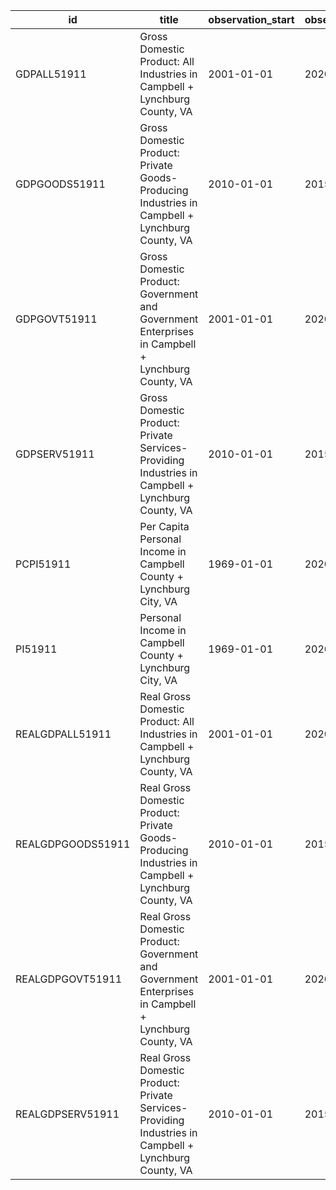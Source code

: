 | id                | title                                                                                                 | observation_start   | observation_end   |
|-------------------|-------------------------------------------------------------------------------------------------------|---------------------|-------------------|
| GDPALL51911       | Gross Domestic Product: All Industries in Campbell + Lynchburg County, VA                             | 2001-01-01          | 2020-01-01        |
| GDPGOODS51911     | Gross Domestic Product: Private Goods-Producing Industries in Campbell + Lynchburg County, VA         | 2010-01-01          | 2015-01-01        |
| GDPGOVT51911      | Gross Domestic Product: Government and Government Enterprises in Campbell + Lynchburg County, VA      | 2001-01-01          | 2020-01-01        |
| GDPSERV51911      | Gross Domestic Product: Private Services-Providing Industries in Campbell + Lynchburg County, VA      | 2010-01-01          | 2015-01-01        |
| PCPI51911         | Per Capita Personal Income in Campbell County + Lynchburg City, VA                                    | 1969-01-01          | 2020-01-01        |
| PI51911           | Personal Income in Campbell County + Lynchburg City, VA                                               | 1969-01-01          | 2020-01-01        |
| REALGDPALL51911   | Real Gross Domestic Product: All Industries in Campbell + Lynchburg County, VA                        | 2001-01-01          | 2020-01-01        |
| REALGDPGOODS51911 | Real Gross Domestic Product: Private Goods-Producing Industries in Campbell + Lynchburg County, VA    | 2010-01-01          | 2015-01-01        |
| REALGDPGOVT51911  | Real Gross Domestic Product: Government and Government Enterprises in Campbell + Lynchburg County, VA | 2001-01-01          | 2020-01-01        |
| REALGDPSERV51911  | Real Gross Domestic Product: Private Services-Providing Industries in Campbell + Lynchburg County, VA | 2010-01-01          | 2015-01-01        |